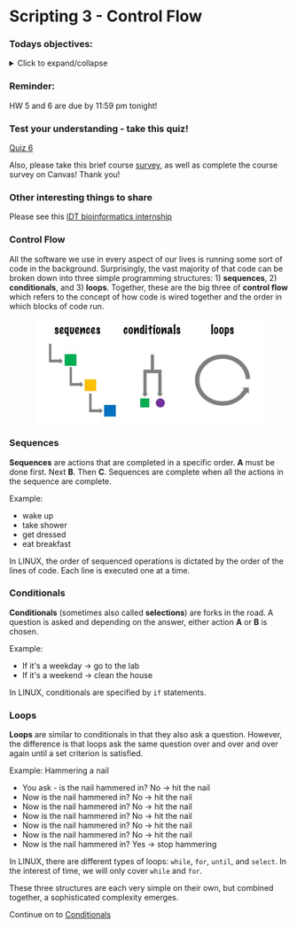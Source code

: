 # Scripting 3 - Control Flow

### Todays objectives: 

<details>
  <summary>Click to expand/collapse</summary>

---

- **Vocabulary**
  - Control flow
  - Sequences
  - Conditionals (also called selections)
  - Loops

- **Things you should know how to do after this class**
  - Be able to differentiate sequences, conditionals, and loops
  - Write a basic conditional statement using "if"
  - Write a basic conditional statement using "for"
  - Be able to use a string operation to replace file extensions
  - Be able to loop over a list of arguments supplied to the script using "$@"

- **Commands covered**
  - String operations:
    - `newvar=${oldvar/a/A}`
    - `newvar=${oldvar//a/A}`
    - `newvar=${oldvar/#To/So}`
    - `newvar=${oldvar/%txt/fastq}`
    - `newvar=${oldvar:3}`
    - `newvar=${oldvar:3:4}`
  - `if`
  - `else`
  - `elif`
  - `for`
  - `while`

---

</details>


### Reminder: 

HW 5 and 6 are due by 11:59 pm tonight!

### Test your understanding - take this quiz!

[Quiz 6](https://forms.gle/Ck9tM4q91brAZ8457)

Also, please take this  brief course [survey](https://forms.gle/ZVPX9VarDDZ5UWUr7), as well as complete the course survey on Canvas! Thank you!

### Other interesting things to share

Please see this [IDT bioinformatics internship](https://jobs.danaher.com/global/en/job/R1294521/R-D-Bioinformatics-Masters-Intern-Summer-2026) 

### Control Flow

All the software we use in every aspect of our lives is running some sort of code in the background. Surprisingly, the vast majority of that code can be broken down into three simple programming structures: 1) **sequences**, 2) **conditionals**, and 3) **loops**. Together, these are the big three of **control flow** which refers to the concept of how code is wired together and the order in which blocks of code run.

<p align="center">
<img width="410" alt="controlFlow" src="https://github.com/jesshill/CSU-2025FA-DSCI-510-001_LINUX_as_a_computational_platform/blob/main/Images/sequence_cond_loops.png">
</p>

### Sequences

**Sequences** are actions that are completed in a specific order. **A** must be done first. Next **B**. Then **C**. Sequences are complete when all the actions in the sequence are complete.

Example:
- wake up
- take shower
- get dressed
- eat breakfast

In LINUX, the order of sequenced operations is dictated by the order of the lines of code. Each line is executed one at a time.

### Conditionals 

**Conditionals** (sometimes also called **selections**) are forks in the road. A question is asked and depending on the answer, either action **A** or **B** is chosen.

Example:
- If it's a weekday → go to the lab
- If it's a weekend → clean the house

In LINUX, conditionals are specified by `if` statements.

### Loops

**Loops** are similar to conditionals in that they also ask a question. However, the difference is that loops ask the same question over and over and over again until a set criterion is satisfied.

Example: Hammering a nail
- You ask - is the nail hammered in? No → hit the nail
- Now is the nail hammered in? No → hit the nail
- Now is the nail hammered in? No → hit the nail
- Now is the nail hammered in? No → hit the nail
- Now is the nail hammered in? No → hit the nail
- Now is the nail hammered in? No → hit the nail
- Now is the nail hammered in? Yes → stop hammering

In LINUX, there are different types of loops: `while`, `for`, `until`, and `select`. In the interest of time, we will only cover `while` and `for`.

These three structures are each very simple on their own, but combined together, a sophisticated complexity emerges.

Continue on to [Conditionals](4-2_Conditionals.md)
